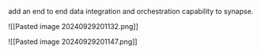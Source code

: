 add an end to end data integration and orchestration capability to synapse.

![[Pasted image 20240929201132.png]]

![[Pasted image 20240929201147.png]]

  